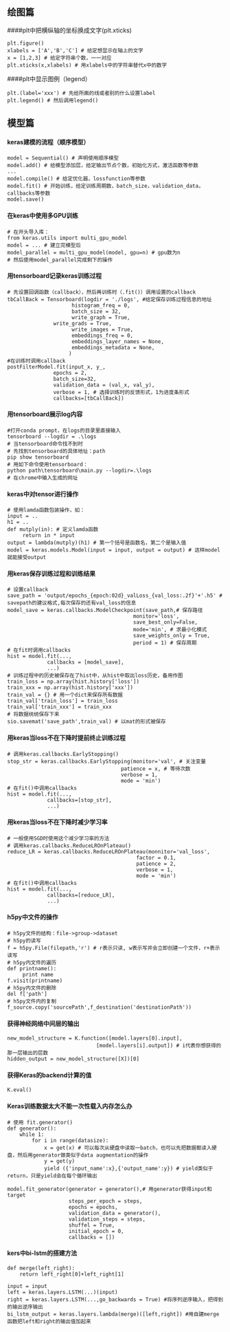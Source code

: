 
## 绘图篇

####plt中把横纵轴的坐标换成文字(plt.xticks)

    plt.figure()
    xlabels = ['A','B','C'] # 给定想显示在轴上的文字
    x = [1,2,3] # 给定字符串个数，一一对应
    plt.xticks(x,xlabels) # 用xlabels中的字符串替代x中的数字


####plt中显示图例（legend）

    plt.(label='xxx') # 先给所画的线或者别的什么设置label
    plt.legend() # 然后调用legend()

## 模型篇

#### keras建模的流程（顺序模型）
    model = Sequential() # 声明使用顺序模型
    model.add() # 给模型添加层，给定输出节点个数，初始化方式，激活函数等参数
    ...
    model.compile() # 给定优化器，lossfunction等参数
    model.fit() # 开始训练，给定训练周期数，batch_size，validation_data，callbacks等参数
    model.save()

#### 在keras中使用多GPU训练
    # 在开头导入库：
    from keras.utils import multi_gpu_model
    model = ... # 建立完模型后
    model_parallel = multi_gpu_model(model, gpu=n) # gpu数为n
    # 然后使用model_parallel完成剩下的操作

#### 用tensorboard记录keras训练过程
    # 先设置回调函数（callback），然后再训练时（.fit()）调用设置的callback
    tbCallBack = Tensorboard(logdir = './logs', #给定保存训练过程信息的地址
						 histogram_freq = 0,
						 batch_size = 32,
						 write_graph = True,
			       write_grads = True,
						 write_images = True,
						 embeddings_freq = 0,
						 embeddings_layer_names = None,
						 embeddings_metadata = None,
 						)
    #在训练时调用callback
    postFilterModel.fit(input_x, y_,
                   epochs = 2,
                   batch_size=32,
                   validation_data = (val_x, val_y),
                   verbose = 1, # 选择训练时的反馈形式，1为进度条形式
                   callbacks=[tbCallBack])

#### 用tensorboard展示log内容

    #打开conda prompt，在logs的目录里直接输入
    tensorboard --logdir = .\logs
    # 当tensorboard命令找不到时
    # 先找到tensorboard的具体地址：path
    pip show tensorboard
    # 用如下命令使用tensorboard：
    python path\tensorboard\main.py --logdir=.\logs
    # 在chrome中输入生成的网址

#### keras中对tensor进行操作
    # 使用lamda函数包装操作，如：
    input = ..
    h1 = ..
    def mutply(in): # 定义lamda函数
	     return in * input
    output = lambda(mutply)(h1) # 第一个括号是函数名，第二个是输入值
    model = keras.models.Model(input = input, output = output) # 这样model就能接受output

#### 用keras保存训练过程和训练结果
    # 设置callback
    save_path = 'output/epochs_{epoch:02d}_valLoss_{val_loss:.2f}'+'.h5' # savepath的建议格式,每次保存的还有val_loss的信息
    model_save = keras.callbacks.ModelCheckpoint(save_path,# 保存路径
											 monitor='loss',
											 save_best_only=False,
											 mode='min', # 求最小化模式
											 save_weights_only = True,
											 period = 1) # 保存周期
    # 在fit时调用callbacks
    hist = model.fit(...,
				 callbacks = [model_save],
				 ...)
    # 训练过程中的历史被保存在了hist中，从hist中取出loss历史，备用作图
    train_loss = np.array(hist.history['loss'])
    train_xxx = np.array(hist.history['xxx'])
    train_val = {} # 用一个dict来保存所有数据
    train_val['train_loss'] = train_loss
    train_val['train_xxx'] = train_xxx
    # 将数据统统保存下来
    sio.savemat('save_path',train_val) # 以mat的形式被保存

#### 用keras当loss不在下降时提前终止训练过程
    # 调用keras.callbacks.EarlyStopping()
    stop_str = keras.callbacks.EarlyStopping(monitor='val', # 关注变量
										 patience = x, # 等待次数
										 verbose = 1,
										 mode = 'min')
    # 在fit()中调用callbacks
    hist = model.fit(...,
				 callbacks=[stop_str],
				 ...)

#### 用keras当loss不在下降时减少学习率
    # 一般使用SGD时使用这个减少学习率的方法
    # 调用keras.callbacks.ReduceLROnPlateau()
    reduce_LR = keras.callbacks.ReduceLROnPlateau(monnitor='val_loss',
											  factor = 0.1,
											  patience = 2,
											  verbose = 1,
											  mode = 'min')
    # 在fit()中调用callbacks
    hist = model.fit(...,
				 callbacks=[reduce_LR],
				 ...)

#### h5py中文件的操作
    # h5py文件的结构：file->group->dataset
    # h5py的读写
    f = h5py.File(filepath,'r') # r表示只读, w表示写并会立即创建一个文件，r+表示读写
    # h5py内文件的遍历
    def printname():
	     print name
    f.visit(printname)
    # h5py内文件的删除
    del f['path']
    # h5py文件内的复制
    f_source.copy('sourcePath',f_destination('destinationPath'))

#### 获得神经网络中间层的输出
    new_model_structure = K.function([model.layers[0].input],
								 [model.layers[i].output]) # i代表你想获得的那一层输出的层数
    hidden_output = new_model_structure([X])[0]

#### 获得Keras的backend计算的值
    K.eval()

#### Keras训练数据太大不能一次性载入内存怎么办
    # 使用 fit.generator()
    def generator():
    	while 1:
    		for i in range(datasize):
    			x = get(x) # 可以每次从硬盘中读取一batch，也可以先把数据都读入硬盘，然后用generator做类似于data augmentation的操作
    			y = get(y)
    			yield ({'input_name':x},{'output_name':y}) # yield类似于return，只是yield会在每个循环输出

    model.fit_generator(generator = generator(),# 用generator获得input和target
    					steps_per_epoch = steps,
    					epochs = epochs,
    					validation_data = generator(),
    					validation_steps = steps,
    					shuffel = True,
    					initial_epoch = 0,
    					callbacks = [])

#### kers中bi-lstm的搭建方法
    def merge(left_right):
        return left_right[0]+left_right[1]

    input = input
    left = keras.layers.LSTM(...)(input)
    right = keras.layers.LSTM(...,go_backwards = True) #将序列逆序输入，把得到的输出逆序输出
    bi_lstm_output = keras.layers.lambda(merge)([left,right]) #用自建merge函数把left和right的输出值加起来
